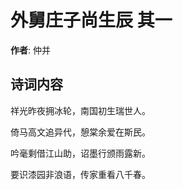 # 外舅庄子尚生辰  其一

**作者**: 仲并

## 诗词内容

祥光昨夜拥冰轮，南国初生瑞世人。

倚马高文追异代，憩棠余爱在斯民。

吟毫剩借江山助，诏墨行颁雨露新。

要识漆园非浪语，传家重看八千春。

